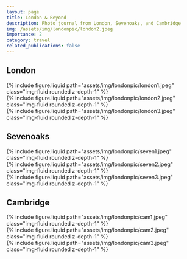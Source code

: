 ```yaml
---
layout: page
title: London & Beyond
description: Photo journal from London, Sevenoaks, and Cambridge
img: /assets/img/londonpic/london2.jpeg
importance: 2
category: travel
related_publications: false
---
```


## London

<div class="row">
  <div class="col-sm mt-3 mt-md-0">
    {% include figure.liquid path="assets/img/londonpic/london1.jpeg" class="img-fluid rounded z-depth-1" %}
  </div>
  <div class="col-sm mt-3 mt-md-0">
    {% include figure.liquid path="assets/img/londonpic/london2.jpeg" class="img-fluid rounded z-depth-1" %}
  </div>
  <div class="col-sm mt-3 mt-md-0">
    {% include figure.liquid path="assets/img/londonpic/london3.jpeg" class="img-fluid rounded z-depth-1" %}
  </div>
</div>

## Sevenoaks

<div class="row mt-4">
  <div class="col-sm mt-3 mt-md-0">
    {% include figure.liquid path="assets/img/londonpic/seven1.jpeg" class="img-fluid rounded z-depth-1" %}
  </div>
  <div class="col-sm mt-3 mt-md-0">
    {% include figure.liquid path="assets/img/londonpic/seven2.jpeg" class="img-fluid rounded z-depth-1" %}
  </div>
  <div class="col-sm mt-3 mt-md-0">
    {% include figure.liquid path="assets/img/londonpic/seven3.jpeg" class="img-fluid rounded z-depth-1" %}
  </div>
</div>

## Cambridge

<div class="row mt-4">
  <div class="col-sm mt-3 mt-md-0">
    {% include figure.liquid path="assets/img/londonpic/cam1.jpeg" class="img-fluid rounded z-depth-1" %}
  </div>
  <div class="col-sm mt-3 mt-md-0">
    {% include figure.liquid path="assets/img/londonpic/cam2.jpeg" class="img-fluid rounded z-depth-1" %}
  </div>
  <div class="col-sm mt-3 mt-md-0">
    {% include figure.liquid path="assets/img/londonpic/cam3.jpeg" class="img-fluid rounded z-depth-1" %}
  </div>
</div>
